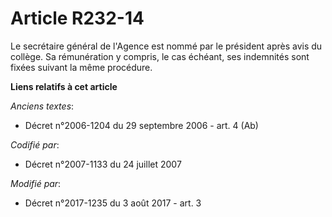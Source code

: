 # Article R232-14

Le secrétaire général de l'Agence est nommé par le président après avis du collège. Sa rémunération y compris, le cas
échéant, ses indemnités sont fixées suivant la même procédure.

**Liens relatifs à cet article**

_Anciens textes_:

  - Décret n°2006-1204 du 29 septembre 2006 - art. 4 (Ab)

_Codifié par_:

  - Décret n°2007-1133 du 24 juillet 2007

_Modifié par_:

  - Décret n°2017-1235 du 3 août 2017 - art. 3
